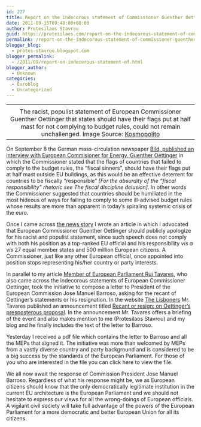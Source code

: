 ```yaml
---
id: 227
title: Report on the indecorous statement of Commissioner Guenther Oettinger
date: 2011-09-15T09:48:00+00:00
author: Protesilaos Stavrou
guid: https://protesilaos.com/report-on-the-indecorous-statement-of-commissioner-guenther-oettinger/
permalink: /report-on-the-indecorous-statement-of-commissioner-guenther-oettinger/
blogger_blog:
  - protes-stavrou.blogspot.com
blogger_permalink:
  - /2011/09/report-on-indecorous-statement-of.html
blogger_author:
  - Unknown
categories:
  - Euroblog
  - Uncategorized
---
```

<table align="center" cellpadding="0" cellspacing="0" class="tr-caption-container" style="margin-left: auto; margin-right: auto; text-align: center;">
  <tr>
    <td style="text-align: center;">
    </td>
  </tr>
  
  <tr>
    <td class="tr-caption" style="text-align: center;">
      The racist, populist statement of European Commissioner Guenther Oettinger that states should have their flags put at half mast for not complying to budget rules, could not remain unchallenged. Image Source: <a href="http://www.kosmopolito.org/2009/10/24/new-german-eu-commissioner-gunther-oettinger/">Kosmopolito</a>
    </td>
  </tr>
</table>

On September 8 the German mass-circulation newspaper [Bild, published an interview with European Commisioner for Energy, Guenther Oettinger](http://www.bild.de/politik/inland/guenther-oettinger/schulden-suender-auf-halbmast-19843156.bild.html) in which the Commissioner stated that the flags of countries that failed to comply to the budget rules, the &#8220;fiscal sinners&#8221;, should have their flags put at half mast outside EU buildings, as this would be an effective deterrent for countries to be fiscally &#8220;responsible&#8221; _[For the absurdity of the &#8220;fiscal responsibility&#8221; rhetoric see The fiscal discipline delusion]_. In other words the Commissioner suggested that countries should be humiliated in the most hideous of ways for failing to comply to some ill-advised budget rules whose results are more than apparent in today&#8217;s spiraling systemic crisis of the euro.

Once I came across [the news story](http://www.eubusiness.com/news-eu/finance-economy.c3b) I wrote an article in which I advocated that European Commissioner Guenther Oettinger should publicly apologize for his racist and populist statement, since such speech does not comply with both his position as a top-ranked EU official and his responsibility _vis a vis_ 27 equal member states and 500 million European citizens. A Commissioner, just like any other European official, once appointed into position stops representing his/her country or party interests.

In parallel to my article [Member of European Parliament Rui Tavares](http://www.europarl.europa.eu/members/archive/alphaOrder/view.do?language=en&id=96821), who also came across the indecorous statements of European Commissioner Oettinger, took the initiative to compose a letter to President of the European Commission Jose Manuel Barroso, asking for the recant of Oettinger&#8217;s statements or his resignation. In the website [The Lisboners](http://thelisboners.eu/) Mr. Tavares published an announcement titled [Recant or resign: on Oettinger’s presposterous proposal](http://thelisboners.eu/2011/09/10/recant-or-resign-on-oettingers-presposterous-proposal/). In the announcement Mr. Tavares offers a briefing of the event and also makes mention to me (Protesilaos Stavrou) and my blog and he finally includes the text of the letter to Barroso.

Yesterday I received a pdf file which contains the letter to Barroso and all the MEPs that signed it. The initiative was more than welcomed by MEPs from a vastly diverse country and party background and is considered to be a big success by the standards of the European Parliament. For those of you who are interested in the file you can click here to view the file.

We all now await the response of Commission President Jose Manuel Barroso. Regardless of what his response might be, we as European citizens should know that the only democratically legitimate institution in the current EU architecture is the European Parliament and we should not hesitate to express our views for all the wrong-doings of European officials. A vigilant civil society will take full advantage of the powers of the European Parliament for a more democratic and better European Union for all its citizens.